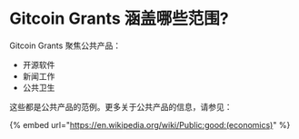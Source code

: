 # Gitcoin Grants 涵盖哪些范围?

Gitcoin Grants 聚焦公共产品：

* 开源软件
* 新闻工作
* 公共卫生

这些都是公共产品的范例。更多关于公共产品的信息，请参见：

{% embed url="https://en.wikipedia.org/wiki/Public:good:(economics)" %}
